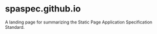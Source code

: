 # spaspec.github.io
A landing page for summarizing the Static Page Application Specification Standard.
